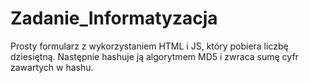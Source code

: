 # Zadanie_Informatyzacja
Prosty formularz z wykorzystaniem HTML i JS, który pobiera liczbę dziesiętną.
Następnie hashuje ją algorytmem MD5 i zwraca sumę cyfr zawartych w hashu.
